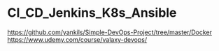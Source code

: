 # CI_CD_Jenkins_K8s_Ansible

https://github.com/yankils/Simple-DevOps-Project/tree/master/Docker
https://www.udemy.com/course/valaxy-devops/
